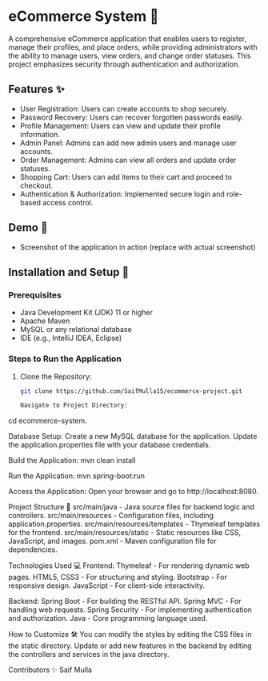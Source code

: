# eCommerce System 🛒
A comprehensive eCommerce application that enables users to register, manage their profiles, and place orders, 
while providing administrators with the ability to manage users, view orders, and change order statuses. This project emphasizes security through authentication and authorization.

## Features ✨
- User Registration: Users can create accounts to shop securely.
- Password Recovery: Users can recover forgotten passwords easily.
- Profile Management: Users can view and update their profile information.
- Admin Panel: Admins can add new admin users and manage user accounts.
- Order Management: Admins can view all orders and update order statuses.
- Shopping Cart: Users can add items to their cart and proceed to checkout.
- Authentication & Authorization: Implemented secure login and role-based access control.

## Demo 🎥
- Screenshot of the application in action (replace with actual screenshot)

## Installation and Setup 🔧

### Prerequisites
- Java Development Kit (JDK) 11 or higher
- Apache Maven
- MySQL or any relational database
- IDE (e.g., IntelliJ IDEA, Eclipse)

### Steps to Run the Application
1. Clone the Repository:
   ```bash
   git clone https://github.com/SaifMulla15/ecommerce-project.git

   Navigate to Project Directory:
cd ecommerce-system.

Database Setup:
Create a new MySQL database for the application.
Update the application.properties file with your database credentials.

Build the Application:
mvn clean install

Run the Application:
mvn spring-boot:run

Access the Application:
Open your browser and go to http://localhost:8080.

Project Structure 📂
src/main/java - Java source files for backend logic and controllers.
src/main/resources - Configuration files, including application.properties.
src/main/resources/templates - Thymeleaf templates for the frontend.
src/main/resources/static - Static resources like CSS, JavaScript, and images.
pom.xml - Maven configuration file for dependencies.


Technologies Used 💻
Frontend:
Thymeleaf - For rendering dynamic web pages.
HTML5, CSS3 - For structuring and styling.
Bootstrap - For responsive design.
JavaScript - For client-side interactivity.

Backend:
Spring Boot - For building the RESTful API.
Spring MVC - For handling web requests.
Spring Security - For implementing authentication and authorization.
Java - Core programming language used.

How to Customize 🛠️
You can modify the styles by editing the CSS files in the static directory.
Update or add new features in the backend by editing the controllers and services in the java directory.

Contributors ✨
Saif Mulla
